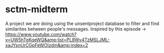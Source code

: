# sctm-midterm
A project we are doing using the unsentproject database to filter and find similarites between people's messages. Inspired by this episode -> https://www.youtube.com/watch?v=UW5hTgKqeWQ&amp;list=PL8Wv4TzMSLJML-xaJYsnUrCGpFeWOIzdm&amp;index=2
